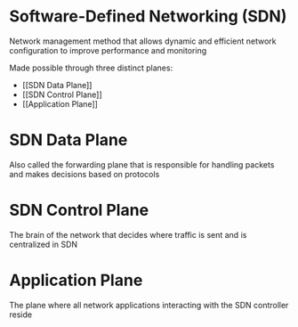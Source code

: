# Software-Defined Networking (SDN)

Network management method that allows dynamic and efficient network configuration to improve performance and monitoring

Made possible through three distinct planes:

- [[SDN Data Plane]]
- [[SDN Control Plane]]
- [[Application Plane]]
  
# SDN Data Plane

Also called the forwarding plane that is responsible for handling packets and makes decisions based on protocols

# SDN Control Plane

The brain of the network that decides where traffic is sent and is centralized in SDN

# Application Plane

The plane where all network applications interacting with the SDN controller reside

